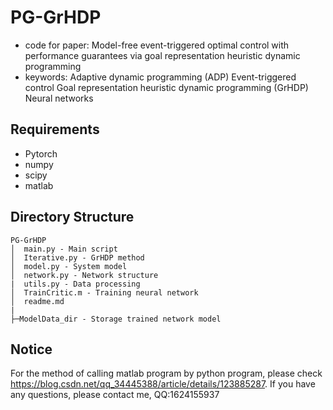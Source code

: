 # PG-GrHDP 
* code for paper: Model-free event-triggered optimal control with performance guarantees via goal representation heuristic dynamic programming
* keywords: Adaptive dynamic programming (ADP) Event-triggered control Goal representation heuristic dynamic programming (GrHDP) Neural networks
## Requirements
* Pytorch
* numpy
* scipy
* matlab
## Directory Structure
```
PG-GrHDP
│  main.py - Main script
│  Iterative.py - GrHDP method 
│  model.py - System model
│  network.py - Network structure
|  utils.py - Data processing
│  TrainCritic.m - Training neural network
│  readme.md
|
├─ModelData_dir - Storage trained network model
```
## Notice
For the method of calling matlab program by python program, please check https://blog.csdn.net/qq_34445388/article/details/123885287.
If you have any questions, please contact me, QQ:1624155937
